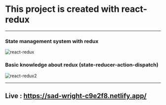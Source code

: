# This project is created with react-redux
--------------------------------------------

### State management system with redux
![react-redux](https://i.hizliresim.com/83clsq7.png)

### Basic knowledge about redux (state-reducer-action-dispatch)

![react-redux2](https://i.hizliresim.com/lpx0zoc)

-------------------------------------------

## Live : https://sad-wright-c9e2f8.netlify.app/

